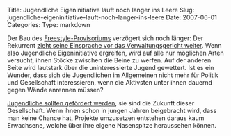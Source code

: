 Title: Jugendliche Eigeninitiative läuft noch länger ins Leere
Slug: jugendliche-eigeninitiative-lauft-noch-langer-ins-leere
Date: 2007-06-01
Categories:
Type: markdown

Der Bau des [Freestyle-Provisoriums](http://www.jusozueri.ch/content/?p=375) verzögert sich noch länger: Der Rekurrent [zieht seine Einsprache vor das Verwaltungsgericht weiter](http://tagi.ch/dyn/news/zuerich/757187.html). Wenn also Jugendliche Eigeninitiative ergreifen, wird auf alle nur möglichen Arten versucht, ihnen Stöcke zwischen die Beine zu werfen. Auf der anderen Seite wird lautstark über die uninteressierte Jugend gewettert. Ist es ein Wunder, dass sich die Jugendlichen im Allgemeinen nicht mehr für Politik und Gesellschaft interessieren, wenn die Aktivsten unter ihnen dauernd gegen Wände anrennen müssen?

[Jugendliche sollten gefördert werden](http://jungegruene.ch/zh/aktuell/2007/01/08/intiative-stimmrechtalter-16-eingereicht/), sie sind die Zukunft dieser Gesellschaft. Wenn ihnen schon in jungen Jahren beigebracht wird, dass man keine Chance hat, Projekte umzusetzen entstehen daraus kaum Erwachsene, welche über ihre eigene Nasenspitze heraussehen können.
